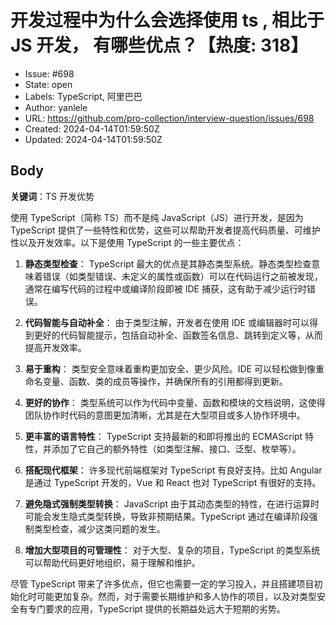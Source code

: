 # 开发过程中为什么会选择使用 ts , 相比于 JS 开发， 有哪些优点？【热度: 318】

- Issue: #698
- State: open
- Labels: TypeScript, 阿里巴巴
- Author: yanlele
- URL: https://github.com/pro-collection/interview-question/issues/698
- Created: 2024-04-14T01:59:50Z
- Updated: 2024-04-14T01:59:50Z

## Body

**关键词**：TS 开发优势

使用 TypeScript（简称 TS）而不是纯 JavaScript（JS）进行开发，是因为 TypeScript 提供了一些特性和优势，这些可以帮助开发者提高代码质量、可维护性以及开发效率。以下是使用 TypeScript 的一些主要优点：

1. **静态类型检查**：
   TypeScript 最大的优点是其静态类型系统。静态类型检查意味着错误（如类型错误、未定义的属性或函数）可以在代码运行之前被发现，通常在编写代码的过程中或编译阶段即被 IDE 捕获，这有助于减少运行时错误。

2. **代码智能与自动补全**：
   由于类型注解，开发者在使用 IDE 或编辑器时可以得到更好的代码智能提示，包括自动补全、函数签名信息、跳转到定义等，从而提高开发效率。

3. **易于重构**：
   类型安全意味着重构更加安全、更少风险。IDE 可以轻松做到像重命名变量、函数、类的成员等操作，并确保所有的引用都得到更新。

4. **更好的协作**：
   类型系统可以作为代码中变量、函数和模块的文档说明，这使得团队协作时代码的意图更加清晰，尤其是在大型项目或多人协作环境中。

5. **更丰富的语言特性**：
   TypeScript 支持最新的和即将推出的 ECMAScript 特性，并添加了它自己的额外特性（如类型注解、接口、泛型、枚举等）。

6. **搭配现代框架**：
   许多现代前端框架对 TypeScript 有良好支持。比如 Angular 是通过 TypeScript 开发的，Vue 和 React 也对 TypeScript 有很好的支持。

7. **避免隐式强制类型转换**：
   JavaScript 由于其动态类型的特性，在进行运算时可能会发生隐式类型转换，导致非预期结果。TypeScript 通过在编译阶段强制类型检查，减少这类问题的发生。

8. **增加大型项目的可管理性**：
   对于大型、复杂的项目，TypeScript 的类型系统可以帮助代码更好地组织，易于理解和维护。

尽管 TypeScript 带来了许多优点，但它也需要一定的学习投入，并且搭建项目初始化时可能更加复杂。然而，对于需要长期维护和多人协作的项目，以及对类型安全有专门要求的应用，TypeScript 提供的长期益处远大于短期的劣势。

